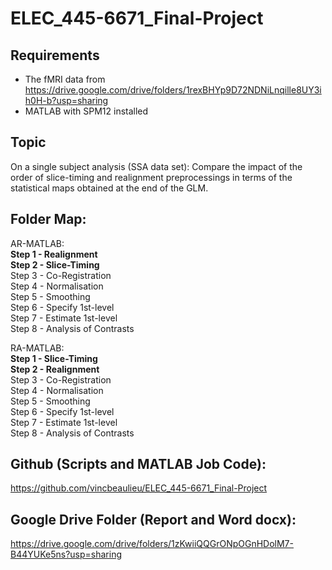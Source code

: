 # ELEC_445-6671_Final-Project

## Requirements  
- The fMRI data from https://drive.google.com/drive/folders/1rexBHYp9D72NDNiLnqille8UY3ih0H-b?usp=sharing  
- MATLAB with SPM12 installed  
  
## Topic  
On a single subject analysis (SSA data set):
    Compare the impact of the order of slice-timing and realignment preprocessings
        in terms of the statistical maps obtained at the end of the GLM.  
  
## Folder Map:  
AR-MATLAB:  
**Step 1 - Realignment**  
**Step 2 - Slice-Timing**  
Step 3 - Co-Registration  
Step 4 - Normalisation  
Step 5 - Smoothing  
Step 6 - Specify 1st-level  
Step 7 - Estimate 1st-level  
Step 8 - Analysis of Contrasts  
  
RA-MATLAB:  
**Step 1 - Slice-Timing**  
**Step 2 - Realignment**  
Step 3 - Co-Registration  
Step 4 - Normalisation  
Step 5 - Smoothing  
Step 6 - Specify 1st-level  
Step 7 - Estimate 1st-level  
Step 8 - Analysis of Contrasts  
  
## Github (Scripts and MATLAB Job Code):  
https://github.com/vincbeaulieu/ELEC_445-6671_Final-Project  
  
## Google Drive Folder (Report and Word docx):  
https://drive.google.com/drive/folders/1zKwiiQQGrONpOGnHDolM7-B44YUKe5ns?usp=sharing  
    
